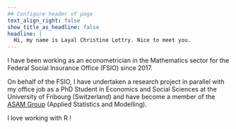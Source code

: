 ```yaml
---
## Configure header of page
text_align_right: false
show_title_as_headline: false
headline: |
  Hi, my name is Layal Christine Lettry. Nice to meet you.
---
```


<!-- this is a subheadline -->

I have been working as an econometrician in the Mathematics sector for the Federal Social Insurance Office (FSIO) since 2017. 

On behalf of the FSIO, I have undertaken a research project in parallel with my office job as a PhD Student in Economics and Social Sciences at the University of Fribourg (Switzerland) and have become a member of the [ASAM Group](www.unifr.ch/inf/asam/en/) (Applied Statistics and Modelling).

I love working with R !